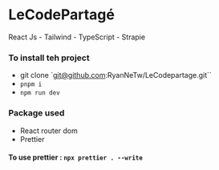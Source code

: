 # LeCodePartagé

React Js - Tailwind - TypeScript - Strapie

### To install teh project

- git clone `git@github.com:RyanNeTw/LeCodepartage.git``
- `pnpm i`
- `npm run dev`

### Package used

- React router dom
- Prettier

#### To use prettier : `npx prettier . --write`
